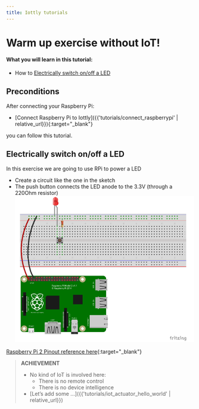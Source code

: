 ```yaml
---
title: Iottly tutorials
---
```


# Warm up exercise without IoT!

#### What you will learn in this tutorial:
- How to [Electrically switch on/off a LED](#electrically-switch-onoff-a-led)


## Preconditions
After connecting your Raspberry Pi:
- [Connect Raspberry Pi to Iottly]({{'tutorials/connect_raspberrypi' | relative_url}}){:target="_blank"}

you can follow this tutorial.

## Electrically switch on/off a LED

In this exercise we are going to use RPi to power a LED
- Create a circuit like the one in the sketch
- The push button connects the LED anode to the 3.3V (through a 220Ohm resistor)
![Alt text](/images/hardware_set_up.png)

[Raspberry Pi 2 Pinout reference here](http://www.jameco.com/Jameco/workshop/circuitnotes/raspberry_pi_circuit_note_fig2a.jpg){:target="_blank"} 


> **ACHIEVEMENT**
>- No kind of IoT is involved here:
>   - There is no remote control
>   - There is no device intelligence
>- [Let’s add some ...]({{'tutorials/iot_actuator_hello_world' | relative_url}})



